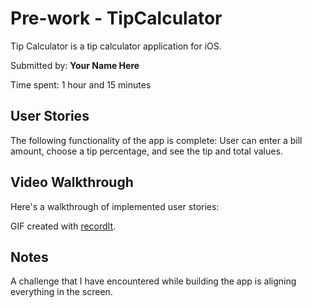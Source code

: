 # Pre-work - TipCalculator

Tip Calculator is a tip calculator application for iOS.

Submitted by: **Your Name Here**

Time spent: 1 hour and 15 minutes

## User Stories

The following functionality of the app is complete:
User can enter a bill amount, choose a tip percentage, and see the tip and total values.

## Video Walkthrough 

Here's a walkthrough of implemented user stories:

GIF created with [recordIt](http://g.recordit.co/P0vRnNyS2p.gif).

## Notes
A challenge that I have encountered while building the app is aligning everything in the screen.

